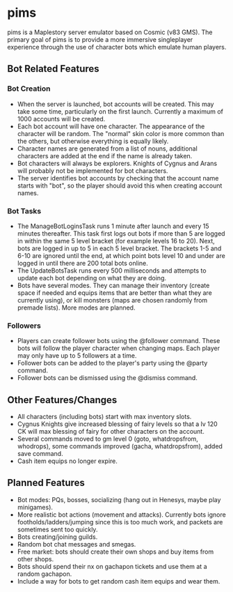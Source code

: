 ﻿# pims

pims is a Maplestory server emulator based on Cosmic (v83 GMS). The primary goal of pims is to provide a more immersive singleplayer experience through the use of character bots which emulate human players.

## Bot Related Features

### Bot Creation

* When the server is launched, bot accounts will be created. This may take some time, particularly on the first launch. Currently a maximum of 1000 accounts will be created.
* Each bot account will have one character. The appearance of the character will be random. The "normal" skin color is more common than the others, but otherwise everything is equally likely.
* Character names are generated from a list of nouns, additional characters are added at the end if the name is already taken.
* Bot characters will always be explorers. Knights of Cygnus and Arans will probably not be implemented for bot characters.
* The server identifies bot accounts by checking that the account name starts with "bot", so the player should avoid this when creating account names.

### Bot Tasks

* The ManageBotLoginsTask runs 1 minute after launch and every 15 minutes thereafter. This task first logs out bots if more than 5 are logged in within the same 5 level bracket (for example levels 16 to 20). Next, bots are logged in up to 5 in each 5 level bracket. The brackets 1-5 and 6-10 are ignored until the end, at which point bots level 10 and under are logged in until there are 200 total bots online.
* The UpdateBotsTask runs every 500 milliseconds and attempts to update each bot depending on what they are doing.
* Bots have several modes. They can manage their inventory (create space if needed and equips items that are better than what they are currently using), or kill monsters (maps are chosen randomly from premade lists). More modes are planned.

### Followers

* Players can create follower bots using the @follower command. These bots will follow the player character when changing maps. Each player may only have up to 5 followers at a time.
* Follower bots can be added to the player's party using the @party command.
* Follower bots can be dismissed using the @dismiss command.

## Other Features/Changes

* All characters (including bots) start with max inventory slots.
* Cygnus Knights give increased blessing of fairy levels so that a lv 120 CK will max blessing of fairy for other characters on the account.
* Several commands moved to gm level 0 (goto, whatdropsfrom, whodrops), some commands improved (gacha, whatdropsfrom), added save command.
* Cash item equips no longer expire.

## Planned Features

* Bot modes: PQs, bosses, socializing (hang out in Henesys, maybe play minigames).
* More realistic bot actions (movement and attacks). Currently bots ignore footholds/ladders/jumping since this is too much work, and packets are sometimes sent too quickly.
* Bots creating/joining guilds.
* Random bot chat messages and smegas.
* Free market: bots should create their own shops and buy items from other shops.
* Bots should spend their nx on gachapon tickets and use them at a random gachapon.
* Include a way for bots to get random cash item equips and wear them.
